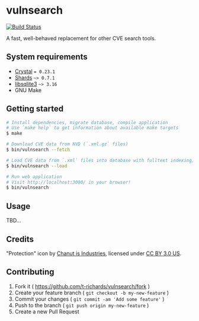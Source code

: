 # vulnsearch

[![Build Status](https://travis-ci.org/t-richards/vulnsearch.svg?branch=master)](https://travis-ci.org/t-richards/vulnsearch)

A fast, well-behaved replacement for other CVE search tools.

## System requirements

 - [Crystal][crystal] `= 0.23.1`
 - [Shards][shards] `~> 0.7.1`
 - [libsqlite3][sqlite] `~> 3.16`
 - GNU Make

## Getting started

```bash
# Install dependencies, migrate database, compile application
# Use `make help` to get information about available make targets
$ make

# Download CVE data from NVD (`.xml.gz` files)
$ bin/vulnsearch --fetch

# Load CVE data from `.xml` files into database with fulltext indexing; ~20 seconds.
$ bin/vulnsearch --load

# Run web application
# Visit http://localhost:3000/ in your browser!
$ bin/vulnsearch
```

## Usage

TBD...

## Credits

"Protection" icon by [Chanut is Industries][chanut-is-industries], licensed under [CC BY 3.0 US][cc-by-30-us].

## Contributing

1. Fork it ( https://github.com/t-richards/vulnsearch/fork )
2. Create your feature branch ( `git checkout -b my-new-feature` )
3. Commit your changes ( `git commit -am 'Add some feature'` )
4. Push to the branch ( `git push origin my-new-feature` )
5. Create a new Pull Request

[crystal]: https://crystal-lang.org/
[shards]: https://github.com/crystal-lang/shards
[sqlite]: https://www.sqlite.org/
[chanut-is-industries]: https://thenounproject.com/chanut-is/
[cc-by-30-us]: https://creativecommons.org/licenses/by/3.0/us/
